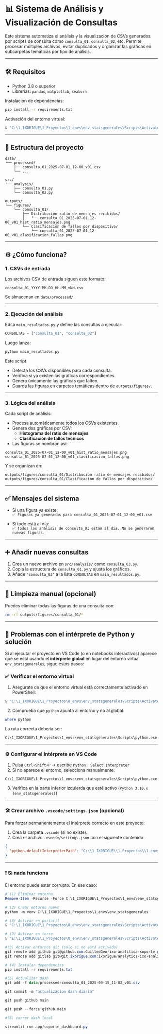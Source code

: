 # 📊 Sistema de Análisis y Visualización de Consultas

Este sistema automatiza el análisis y la visualización de CSVs generados por scripts de consulta como `consulta_01`, `consulta_02`, etc. Permite procesar múltiples archivos, evitar duplicados y organizar las gráficas en subcarpetas temáticas por tipo de análisis.

---

## 🛠️ Requisitos

- Python 3.8 o superior
- Librerías: `pandas`, `matplotlib`, `seaborn`

Instalación de dependencias:

```bash
pip install -r requirements.txt
```

Activación del entorno virtual:

```powershell
& "C:\1_IXORIGUE\1_Proyectos\1_envs\env_statsgenerales\Scripts\Activate.ps1"
```

---

## 📂 Estructura del proyecto

```
data/
└── processed/
    ├── consulta_01_2025-07-01_12-00_v01.csv
    └── ...

src/
└── analysis/
    ├── consulta_01.py
    └── consulta_02.py

outputs/
└── figures/
    └── consulta_01/
        ├── Distribución ratio de mensajes recibidos/
        │   └── consulta_01_2025-07-01_12-00_v01_hist_ratio_mensajes.png
        └── Clasificación de fallos por dispositivo/
            └── consulta_01_2025-07-01_12-00_v01_clasificacion_fallos.png
```

---

## ⚙️ ¿Cómo funciona?

### 1. CSVs de entrada

Los archivos CSV de entrada siguen este formato:

```
consulta_01_YYYY-MM-DD_HH-MM_vNN.csv
```

Se almacenan en `data/processed/`.

---

### 2. Ejecución del análisis

Edita `main_resultados.py` y define las consultas a ejecutar:

```python
CONSULTAS = ["consulta_01", "consulta_02"]
```

Luego lanza:

```bash
python main_resultados.py
```

Este script:

- Detecta los CSVs disponibles para cada consulta.
- Verifica si ya existen las gráficas correspondientes.
- Genera únicamente las gráficas que falten.
- Guarda las figuras en carpetas temáticas dentro de `outputs/figures/`.

---

### 3. Lógica del análisis

Cada script de análisis:

- Procesa automáticamente todos los CSVs existentes.
- Genera dos gráficas por CSV:
  - **Histograma del ratio de mensajes**
  - **Clasificación de fallos técnicos**
- Las figuras se nombran así:

```
consulta_01_2025-07-01_12-00_v01_hist_ratio_mensajes.png
consulta_01_2025-07-01_12-00_v01_clasificacion_fallos.png
```

Y se organizan en:

```
outputs/figures/consulta_01/Distribución ratio de mensajes recibidos/
outputs/figures/consulta_01/Clasificación de fallos por dispositivo/
```

---

## ✅ Mensajes del sistema

- Si una figura ya existe:  
  `✅ Figuras ya generadas para consulta_01_2025-07-01_12-00_v01.csv`

- Si todo está al día:  
  `✅ Todos los análisis de consulta_01 están al día. No se generaron nuevas figuras.`

---

## ➕ Añadir nuevas consultas

1. Crea un nuevo archivo en `src/analysis/` como `consulta_03.py`.
2. Copia la estructura de `consulta_01.py` y ajusta los gráficos.
3. Añade `"consulta_03"` a la lista `CONSULTAS` en `main_resultados.py`.

---

## 🧼 Limpieza manual (opcional)

Puedes eliminar todas las figuras de una consulta con:

```bash
rm -rf outputs/figures/consulta_01/*
```

---

## 🔧 Problemas con el intérprete de Python y solución

Si al ejecutar el proyecto en VS Code (o en notebooks interactivos) aparece que se está usando el **intérprete global** en lugar del entorno virtual `env_statsgenerales`, sigue estos pasos:

### ✅ Verificar el entorno virtual

1. Asegúrate de que el entorno virtual está correctamente activado en PowerShell:

```powershell
& "C:\1_IXORIGUE\1_Proyectos\0_envs\env_statsgenerales\Scripts\Activate.ps1"
```

2. Comprueba que `python` apunta al entorno y no al global:

```powershell
where python
```

La ruta correcta debería ser:

```
C:\1_IXORIGUE\1_Proyectos\1_envs\env_statsgenerales\Scripts\python.exe
```

---

### ⚙️ Configurar el intérprete en VS Code

1. Pulsa `Ctrl+Shift+P` → escribe `Python: Select Interpreter`
2. Si no aparece el entorno, selecciona manualmente:
```
C:\1_IXORIGUE\1_Proyectos\1_envs\env_statsgenerales\Scripts\python.exe
```

3. Verifica en la parte inferior izquierda que esté activo (`Python 3.10.x (env_statsgenerales)`)

---

### 🛠 Crear archivo `.vscode/settings.json` (opcional)

Para forzar permanentemente el intérprete correcto en este proyecto:

1. Crea la carpeta `.vscode` (si no existe).
2. Crea el archivo `.vscode/settings.json` con el siguiente contenido:

```json
{
  "python.defaultInterpreterPath": "C:\\1_IXORIGUE\\1_Proyectos\\1_envs\\env_statsgenerales\\Scripts\\python.exe"
}
```

---

### ❗ Si nada funciona

El entorno puede estar corrupto. En ese caso:

```powershell
# (1) Eliminar entorno
Remove-Item -Recurse -Force C:\1_IXORIGUE\1_Proyectos\1_envs\env_statsgenerales

# (2) Crear entorno nuevo
python -m venv C:\1_IXORIGUE\1_Proyectos\1_envs\env_statsgenerales

# (3) Activar en portatil
& "C:\1_IXORIGUE\1_Proyectos\0_envs\env_statsgenerales\Scripts\Activate.ps1"

# (3) Activar en torre
& "E:\1_IXORIGUE\1_Proyectos\0_envs\env_statsgenerales\Scripts\Activate.ps1"

#(3) Activar entornos git (solo si no está activado)
git remote add github git@github.com:GuilledGeo/ixo-analitica-soporte.git
git remote add gitlab git@git.ixorigue.com:ixorigue/analytics/ixo-analitica-soporte.git

# (4) Instalar dependencias
pip install -r requirements.txt

#(5) Actualizar dash
git add -f data/processed/consulta_01_2025-09-15_11-02_v01.csv

git commit -m "actualizacion dash diaria"

git push github main

git push --force github main

#(6) correr dash local

streamlit run app/soporte_dashboard.py

```
